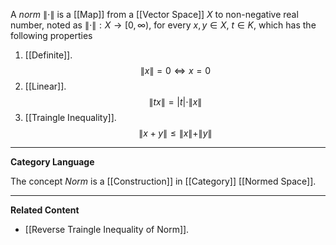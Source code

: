 A *norm* $\|\cdot\|$ is a [[Map]] from a [[Vector Space]] $X$ to non-negative real number, noted as $\|\cdot\|: X \to [0, \infty)$, for every $x, y \in X,\ t \in K$, which has the following properties
1. [[Definite]].
	$$\|x\| = 0 \iff x = 0$$
2. [[Linear]].
	$$\|tx\| = |t| \cdot \|x\|$$
3. [[Traingle Inequality]].
	$$\|x + y\| \le \|x\| + \|y\|$$

------
**Category Language**

The concept *Norm* is a [[Construction]] in [[Category]] [[Normed Space]].





------
**Related Content**

- [[Reverse Traingle Inequality of Norm]].
